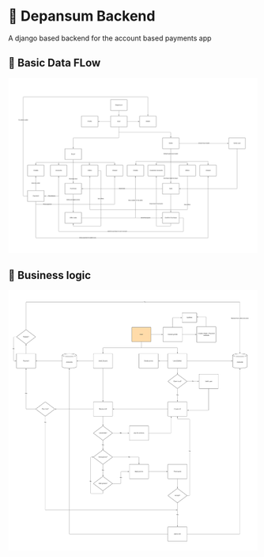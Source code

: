 # 💽 Depansum Backend
A django based backend for the account based payments app

## 🌊 Basic Data FLow
![](public_info/BasicFlow.png)

## 🧩 Business logic
![](public_info/BusinessLogic.jpg)
